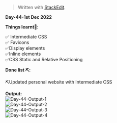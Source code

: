 ﻿<!DOCTYPE html>
<html>

<head>
  <meta charset="utf-8">
  <meta name="viewport" content="width=device-width, initial-scale=1.0">
  <link rel="stylesheet" href="https://stackedit.io/style.css" />
</head>

<body class="stackedit">
  <div class="stackedit__html"><blockquote>
<p>Written with <a href="https://stackedit.io/">StackEdit</a>.</p>
</blockquote>
<p><strong>Day-44-1st Dec 2022</strong></p>
<p><strong>Things learnt📝:</strong></p>
<p>✅ Intermediate CSS<br>
✅ Favicons<br>
✅Display elements<br>
✅Inline elements<br>
✅CSS Static and Relative Positioning</p>
<p><strong>Done list ⛏️:</strong></p>
<p>⛏️Updated personal website with Intermediate CSS</p>
<p><strong>Output:</strong><br>
<img src="https://i.imgur.com/Krzquzi.png" alt="Day-44-Output-1"><br>
<img src="https://i.imgur.com/gSNmeWL.png" alt="Day-44-Output-2"><br>
<img src="https://i.imgur.com/7zarBci.png" alt="Day-44-Output-3"><br>
<img src="https://i.imgur.com/8y5KGAx.png" alt="Day-44-Output-4"></p>
</div>
</body>

</html>
